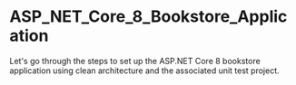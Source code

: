 # ASP_NET_Core_8_Bookstore_Application
Let's go through the steps to set up the ASP.NET Core 8 bookstore application using clean architecture and the associated unit test project.
